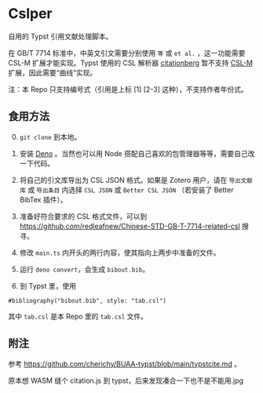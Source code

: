# Cslper

自用的 Typst 引用文献处理脚本。

在 GB/T 7714 标准中，中英文引文需要分别使用 `等` 或 `et al.` ，这一功能需要 CSL-M 扩展才能实现。Typst 使用的 CSL 解析器 [citationberg](https://github.com/typst/citationberg) 暂不支持 [CSL-M](https://citeproc-js.readthedocs.io/en/latest/csl-m/index.html) 扩展，因此需要“曲线”实现。

注：本 Repo 只支持编号式（引用是上标 [1] [2-3] 这种），不支持作者年份式。

## 食用方法

0. `git clone` 到本地。

1. 安装 [Deno](https://deno.com) 。当然也可以用 Node 搭配自己喜欢的包管理器等等，需要自己改一下代码。

2. 将自己的引文库导出为 CSL JSON 格式。如果是 Zotero 用户，请在 `导出文献库` 或 `导出条目` 内选择 `CSL JSON` 或 `Better CSL JSON` （若安装了 Better BibTex 插件）。

3. 准备好符合要求的 CSL 格式文件，可以到 https://github.com/redleafnew/Chinese-STD-GB-T-7714-related-csl 搜寻。

4. 修改 `main.ts` 内开头的两行内容，使其指向上两步中准备的文件。

5. 运行 `deno convert`，会生成 `bibout.bib`。

6. 到 Typst 里，使用

```typst
#bibliography("bibout.bib", style: "tab.csl")
```

其中 `tab.csl` 是本 Repo 里的 `tab.csl` 文件。

## 附注

参考 https://github.com/cherichy/BUAA-typst/blob/main/typstcite.md 。

原本想 WASM 缝个 citation.js 到 typst，后来发现凑合一下也不是不能用.jpg
